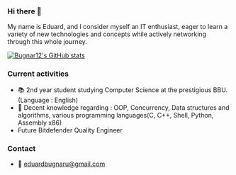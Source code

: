 ### Hi there 👋

My name is Eduard, and I consider myself an IT enthusiast, eager to learn a variety of new technologies and concepts while actively networking through this whole journey. 

[![Bugnar12's GitHub stats](https://github-readme-stats.vercel.app/api?username=Bugnar12)](https://github.com/Bugnar12/github-readme-stats)

### Current activities

- :books: 2nd year student studying Computer Science at the prestigious BBU. (Language : English)
- :floppy_disk: Decent knowledge regarding : OOP, Concurrency, Data structures and algorithms, various programming languages(C, C++, Shell, Python, Assembly x86)
- Future Bitdefender Quality Engineer

### Contact
- :email: eduardbugnaru@gmail.com
  
